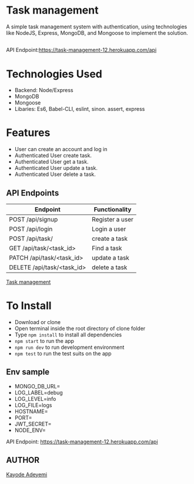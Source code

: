 # Task management

A simple task management system with authentication, using technologies like NodeJS, Express, MongoDB, and Mongoose to implement the solution.

##

API Endpoint:https://task-management-12.herokuapp.com/api

# Technologies Used

- Backend: Node/Express
- MongoDB
- Mongoose
- Libaries: Es6, Babel-CLI, eslint, sinon. assert, express

# Features

- User can create an account and log in
- Authenticated User create task.
- Authenticated User get a task.
- Authenticated User update a task.
- Authenticated User delete a task.

## API Endpoints

| Endpoint                                   | Functionality           |
| ------------------------------------------ | ----------------------- |
| POST /api/signup                           | Register a user         |
| POST /api/login                            | Login a user            |
| POST /api/task/                            | create a task       |
| GET /api/task/\<task_id>                   | Find a task           |
| PATCH /api/task/\<task_id>                 | update a task     |
| DELETE /api/task/\<task_id>                | delete a task     |


[Task management](https://documenter.getpostman.com/view/16184222/U16bwUQ7#intro)

# To Install

- Download or clone
- Open terminal inside the root directory of clone folder
- Type `npm install` to install all dependencies
- `npm start` to run the app
- `npm run dev` to run development environment
- `npm test` to run the test suits on the app

## Env sample
- MONGO_DB_URL=
- LOG_LABEL=debug
- LOG_LEVEL=info
- LOG_FILE=logs
- HOSTNAME=
- PORT=
- JWT_SECRET=
- NODE_ENV=

API Endpoint: https://task-management-12.herokuapp.com/api

## AUTHOR

[Kayode Adeyemi](https://github.com/karosi12)
